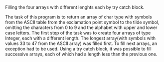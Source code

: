 Filling the four arrays with different lenghts each by try catch block.

The task of this program is to return an array of char type with symbols from the ASCII table from the exclamation point symbol to the tilde symbol, omitting the characters from 0 to 9 and the alphabet with upper and lower case letters.
The first step of the task was to create four arrays of type Integer, each with a different length. The longest array(with symbols with values 33 to 47 from the ASCII array) was filled first. 
To fill next arrays, an exception had to be used. Using a try catch block, it was possible to fill successive arrays, each of which had a length less than the previous one.
